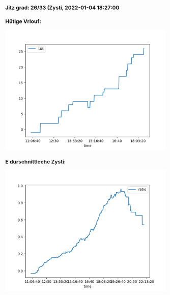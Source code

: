 ### Jitz grad: 26/33 (Zysti, 2022-01-04 18:27:00

### Hütige Vrlouf:
![Graph](Today.png)

### E durschnittleche Zysti:
![Graph](Zysti.png)